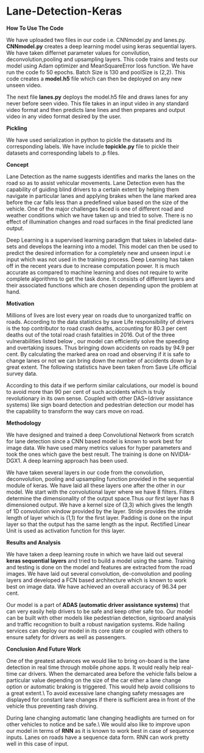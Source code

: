 # Lane-Detection-Keras


**How To Use The Code**

We have uploaded two files in our code i.e. CNNmodel.py and lanes.py. **CNNmodel.py** creates a deep learning model using keras sequential layers. We have taken differnet parameter values for convilution, deconvolution,pooling and upsampling layers. This code trains and tests our model using Adam optimizer and MeanSquareError loss function. We have run the code fo 50 epochs. Batch Size is 130 and poolSize is (2,2). This code creates a **model.h5** file which can then be deployed on any new unseen video.

The next file **lanes.py** deploys the model.h5 file and draws lanes for any never before seen video. This file takes in an input video in any standard video format and then predicts lane lines and then prepares and output video in any video format desired by the user. 

**Pickling**

We have used serialization in python to pickle the datasets and its corresponding labels. We have include **topickle.py** file to pickle their datasets and corresponding labels to .p files.

**Concept**

Lane Detection as the name suggests identifies and marks the lanes on the road so as to assist vehicular movements. Lane Detection even has the capability of guiding blind drivers to a certain extent by helping them navigate in particular lanes and applying brakes when the lane marked area before the car falls less than a predefined value based on the size of the vehicle. One of the major challenges faced is one of different road and weather conditions which we have taken up and tried to solve. There is no effect of illumination changes and road surfaces in the final predicted lane output.

Deep Learning is a supervised learning paradigm that takes in labeled data-sets and develops the learning into a model. This model can then be used to predict the desired information for a completely new and unseen input i.e  input which was not used in the training process. Deep Learning has taken off in the recent years due to increase computation power. It is much accurate as compared to machine learning and does not require to write complete algorithms to get the task done. It consists of different layers and their associated functions which are chosen depending upon the problem at hand.

**Motivation**

Millions of lives are lost every year on roads due to unorganized traffic on roads. According to the data statistics by save Life responsibility of drivers is the top contributor to road crash deaths, accounting for 80.3 per cent deaths out of the total road crash fatalities in 2016. Out of the three vulnerabilities listed below , our model can efficiently solve the speeding and overtaking issues. Thus bringing down accidents on roads by 94.9 per cent. By calculating the marked area on road and observing if it is safe to change lanes or not we can bring down the number of accidents down by a great extent. The following statistics have been taken from Save Life official survey data.

According to this data if we perform similar calculations, our model is bound to avoid more than 90 per cent of such accidents which is truly revolutionary in its own sense. Coupled with other DAS~(driver assistance systems) like sign board detection and pedestrian detection our model has the capability to transform the way cars move on road.

**Methodology**

We have designed and trained a deep Convolutional Network from scratch for lane detection since a CNN based model is known to work best for image data. We have used many metrics values for hyper parameters and took the ones which gave the best result. The training is done on NVIDIA-DGX1. A deep learning approach has been used.

We have taken several layers in our code from the convolution, deconvolution, pooling and upsampling function provided in the sequential module of keras. We have laid all these layers one after the other in our model. We start with the convolutional layer where we have 8 filters. Filters determine the dimensionality of the output space.Thus our first layer has 8 dimensioned output. We have a kernel size of (3,3) which gives the length of 1D convolution window provided by the layer. Stride provides the stride length of layer which is (1,1) for the first layer. Padding is done on the input layer so that the output has the same length as the input. Rectified Linear Unit is used as activation function for this layer. 

**Results and Analysis**

We have taken a deep learning route in which we have laid out several **keras sequential layers** and tried to build a model using the same. Training and testing is done on the model and features are extracted from the road images. We have laid out several convolution, de-convolution and pooling layers and developed a FCN based architecture which is known to work best on image data. We have achieved an overall accuracy of 96.34 per cent.

Our model is a part of **ADAS (automatic driver assistance systems)** that can very easily help drivers to be safe and keep other safe too. Our model can be built with other models like pedestrian detection, signboard analysis and traffic recognition to built a robust navigation systems. Ride hailing services can deploy our model in its core state or coupled with others to ensure safety for drivers as well as passengers. 

**Conclusion And Future Work**

One of the greatest advances we would like to bring on-board is the lane detection in real time through mobile phone apps. It would really help real-time car drivers. When the demarcated area before the vehicle falls below a particular value depending on the size of the car either a lane change option or automatic braking is triggered. This would help avoid collisions to a great extent.\\
To avoid excessive lane changing safety messages are displayed for constant lane changes if there is sufficient area in front of the vehicle thus preventing rash driving.

During lane changing automatic lane changing headlights are turned on for other vehicles to notice and be safe.\\
We would also like to improve upon our model in terms of **RNN** as it is known to work best in case of sequence inputs. Lanes on roads have a sequence data form. RNN can work pretty well in this case of input.
